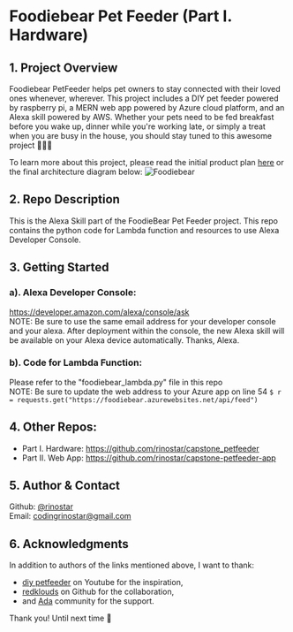 # Foodiebear Pet Feeder (Part I. Hardware)

## 1. Project Overview
Foodiebear PetFeeder helps pet owners to stay connected with their loved ones whenever, wherever. This project includes a DIY pet feeder powered by raspberry pi, a MERN web app powered by Azure cloud platform, and an Alexa skill powered by AWS. Whether your pets need to be fed breakfast before you wake up, dinner while you're working late, or simply a treat when you are busy in the house, you should stay tuned to this awesome project :dog::cat::panda_face:

To learn more about this project, please read the initial product plan [here](https://gist.github.com/rinostar/a79a67ce073be1d7e5be2e4a55bb714e) or the final architecture diagram below:
![Foodiebear](https://user-images.githubusercontent.com/52188117/72955297-63148f00-3d93-11ea-8377-74b722fa7012.png)

## 2. Repo Description
This is the Alexa Skill part of the FoodieBear Pet Feeder project. This repo contains the python code for Lambda function and resources to use Alexa Developer Console.

## 3. Getting Started

### a). Alexa Developer Console:
https://developer.amazon.com/alexa/console/ask
<br />NOTE: Be sure to use the same email address for your developer console and your alexa. After deployment within the console, the new Alexa skill will be available on your Alexa device automatically. Thanks, Alexa.

### b). Code for Lambda Function:
Please refer to the "foodiebear_lambda.py" file in this repo
<br />NOTE: Be sure to update the web address to your Azure app on line 54 `$ r = requests.get("https://foodiebear.azurewebsites.net/api/feed")` 

## 4. Other Repos:
* Part I. Hardware: https://github.com/rinostar/capstone_petfeeder
* Part II. Web App: https://github.com/rinostar/capstone-petfeeder-app

## 5. Author & Contact
Github: [@rinostar](https://github.com/rinostar)
<br />Email: codingrinostar@gmail.com

## 6. Acknowledgments
In addition to authors of the links mentioned above, I want to thank: 
* [diy petfeeder](https://www.youtube.com/channel/UCnDOhfA1Y8OODhTrmgLJAcg) on Youtube for the inspiration,
* [redklouds](https://github.com/redklouds) on Github for the collaboration, 
* and [Ada](https://adadevelopersacademy.org/) community for the support.

Thank you! Until next time 🌟
